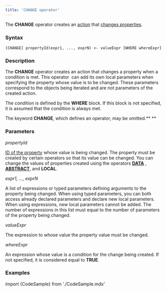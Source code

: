 ```yaml
---
title: 'CHANGE operator'
---
```


The **CHANGE** operator creates an [action](Actions.md) that [changes properties](Property_change_CHANGE_.md).

### Syntax

    [CHANGE] propertyId(expr1, ..., exprN) <- valueExpr [WHERE whereExpr]

### Description

The **CHANGE** operator creates an action that changes a property when a condition is met. This operator  can add its own local parameters when specifying the property whose value is to be changed. These parameters correspond to the objects being iterated and are not parameters of the created action. 

The condition is defined by the **WHERE** block. If this block is not specified, it is assumed that the condition is always met. 

The keyword **CHANGE**, which defines an operator, may be omitted.** **

### Parameters

*propertyId*

[ID of the property](IDs.md#propertyid-broken) whose value is being changed. The property must be created by certain operators so that its value can be changed. You can change the values of properties created using the operators **[DATA](DATA_operator.md)** , **[ABSTRACT](ABSTRACT_operator.md)**, and **LOCAL**.

*expr1, ..., exprN*

A list of expressions or typed parameters defining arguments to the property being changed. When using typed parameters, you can both access already declared parameters and declare new local parameters. When using expressions, new local parameters cannot be added. The number of expressions in this list must equal to the number of parameters of the property being changed. 

*valueExpr*

The expression to whose value the property value must be changed.

*whereExpr*

An expression whose value is a condition for the change being created. If not specified, it is considered equal to **TRUE**.

### Examples


import {CodeSample} from './CodeSample.mdx'

<CodeSample url="https://documentation.lsfusion.org/sample?file=ActionSample&block=assign"/>

  

